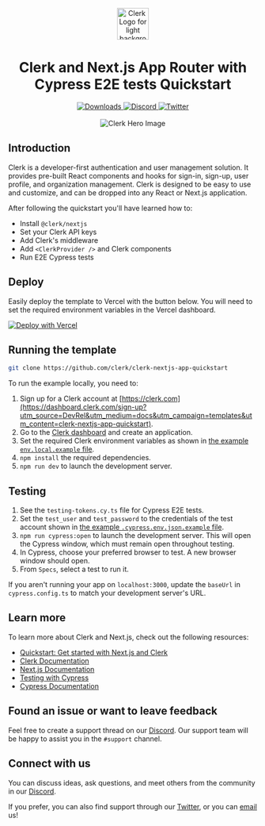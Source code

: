 <p align="center">
  <a href="https://clerk.com?utm_source=github&utm_medium=clerk_docs" target="_blank" rel="noopener noreferrer">
    <picture>
      <source media="(prefers-color-scheme: dark)" srcset="./public/light-logo.png">
      <img alt="Clerk Logo for light background" src="./public/dark-logo.png" height="64">
    </picture>
  </a>
  <br />
</p>
<div align="center">
  <h1>
    Clerk and Next.js App Router with Cypress E2E tests Quickstart 
  </h1>  
  <a href="https://www.npmjs.com/package/@clerk/clerk-js">
    <img alt="Downloads" src="https://img.shields.io/npm/dm/@clerk/clerk-js" />
  </a>
  <a href="https://discord.com/invite/b5rXHjAg7A">
    <img alt="Discord" src="https://img.shields.io/discord/856971667393609759?color=7389D8&label&logo=discord&logoColor=ffffff" />
  </a>
  <a href="https://twitter.com/clerkdev">
    <img alt="Twitter" src="https://img.shields.io/twitter/url.svg?label=%40clerkdev&style=social&url=https%3A%2F%2Ftwitter.com%2Fclerkdev" />
  </a> 
  <br />
  <br />
  <img alt="Clerk Hero Image" src="./public/hero.png">
</div>

## Introduction

Clerk is a developer-first authentication and user management solution. It provides pre-built React components and hooks for sign-in, sign-up, user profile, and organization management. Clerk is designed to be easy to use and customize, and can be dropped into any React or Next.js application.

After following the quickstart you'll have learned how to:

- Install `@clerk/nextjs`
- Set your Clerk API keys
- Add Clerk's middleware
- Add `<ClerkProvider />` and Clerk components
- Run E2E Cypress tests

## Deploy

Easily deploy the template to Vercel with the button below. You will need to set the required environment variables in the Vercel dashboard.

[![Deploy with Vercel](https://vercel.com/button)](https://vercel.com/new/clone?repository-url=https%3A%2F%2Fgithub.com%2Fclerk%2Fclerk-nextjs-app-quickstart&env=NEXT_PUBLIC_CLERK_PUBLISHABLE_KEY,CLERK_SECRET_KEY&envDescription=Clerk%20API%20keys&envLink=https%3A%2F%2Fclerk.com%2Fdocs%2Fquickstart%2Fnextjs&redirect-url=https%3A%2F%2Fclerk.com%2Fdocs%2Fquickstart%2Fnextjs)

## Running the template

```bash
git clone https://github.com/clerk/clerk-nextjs-app-quickstart
```

To run the example locally, you need to:

1. Sign up for a Clerk account at [https://clerk.com](https://dashboard.clerk.com/sign-up?utm_source=DevRel&utm_medium=docs&utm_campaign=templates&utm_content=clerk-nextjs-app-quickstart).
1. Go to the [Clerk dashboard](https://dashboard.clerk.com?utm_source=DevRel&utm_medium=docs&utm_campaign=templates&utm_content=clerk-nextjs-app-quickstart) and create an application.
1. Set the required Clerk environment variables as shown in [the example `env.local.example` file](./.env.local.example).
1. `npm install` the required dependencies.
1. `npm run dev` to launch the development server.

## Testing

1. See the `testing-tokens.cy.ts` file for Cypress E2E tests.
1. Set the `test_user` and `test_password` to the credentials of the test account shown in [the example `.cypress.env.json.example` file](./cypress.env.json.example).
1. `npm run cypress:open` to launch the development server. This will open the Cypress window, which must remain open throughout testing.
1. In Cypress, choose your preferred browser to test. A new browser window should open.
1. From `Specs`, select a test to run it.

If you aren't running your app on `localhost:3000`, update the `baseUrl` in `cypress.config.ts` to match your development server's URL.

## Learn more

To learn more about Clerk and Next.js, check out the following resources:

- [Quickstart: Get started with Next.js and Clerk](https://clerk.com/docs/quickstarts/nextjs?utm_source=DevRel&utm_medium=docs&utm_campaign=templates&utm_content=clerk-cypress-nextjs)
- [Clerk Documentation](https://clerk.com/docs?utm_source=DevRel&utm_medium=docs&utm_campaign=templates&utm_content=clerk-cypress-nextjs)
- [Next.js Documentation](https://nextjs.org/docs)
- [Testing with Cypress](https://clerk.com/docs/testing/cypress?utm_source=DevRel&utm_medium=docs&utm_campaign=templates&utm_content=clerk-cypress-nextjs)
- [Cypress Documentation](https://docs.cypress.io/app/get-started/why-cypress)

## Found an issue or want to leave feedback

Feel free to create a support thread on our [Discord](https://clerk.com/discord). Our support team will be happy to assist you in the `#support` channel.

## Connect with us

You can discuss ideas, ask questions, and meet others from the community in our [Discord](https://discord.com/invite/b5rXHjAg7A).

If you prefer, you can also find support through our [Twitter](https://twitter.com/ClerkDev), or you can [email](mailto:support@clerk.dev) us!
